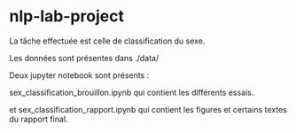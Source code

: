 # nlp-lab-project

La tâche effectuée est celle de classification du sexe.

Les données sont présentes dans ./data/

Deux jupyter notebook sont présents :

sex_classification_brouillon.ipynb qui contient les différents essais.

et sex_classification_rapport.ipynb qui contient les figures et certains textes du rapport final.